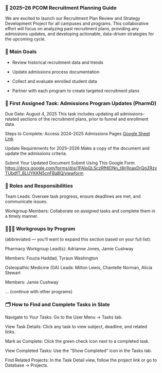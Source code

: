 ### 📣 2025–26 PCOM Recruitment Planning Guide
We are excited to launch our Recruitment Plan Review and Strategy Development Project for all campuses and programs. This collaborative effort will focus on analyzing past recruitment plans, providing any admissions updates, and developing actionable, data-driven strategies for the upcoming cycle.

### 🎯 Main Goals
- Review historical recruitment data and trends

- Update admissions process documentation

- Collect and evaluate enrolled student data

- Partner with each program to create targeted recruitment plans

### 📌 First Assigned Task: Admissions Program Updates (PharmD)
Due Date: August 4, 2025
This task includes updating all admissions-related sections of the recruitment plans, prior to funnel and enrollment data.

Steps to Complete:
Access 2024–2025 Admissions Pages
[Google Sheet Link](https://docs.google.com/spreadsheets/d/1FjZJEVluZk2bTs8dqF8yS6aAUrYY4fbADqx4_MM5X4o/edit?gid=0#gid=0)

Update Requirements for 2025–2026
Make a copy of the document and update the admissions criteria.

Submit Your Updated Document
Submit Using This Google Form https://docs.google.com/forms/d/e/1FAIpQLSczRft6DNn_t8n1loaxDrQg2RzvTUbdfT_8LUYKKN5cnFBaBQ/viewform 

### 👥 Roles and Responsibilities
Team Leads: Oversee task progress, ensure deadlines are met, and communicate issues.

Workgroup Members: Collaborate on assigned tasks and complete them in a timely manner.

### 🧑‍🤝‍🧑 Workgroups by Program
(abbreviated — you’ll want to expand this section based on your full list):

Pharmacy
Workgroup Lead(s): Adrianne Jones, Jamie Cushway

Members: Fouzia Haddad, Tyraun Washington

Osteopathic Medicine (GA)
Leads: Milton Lewis, Chantelle Norman, Alicia Stewart

Members: Jamie Cushway

... (continue with other programs)

### 🗂 How to Find and Complete Tasks in Slate
Navigate to Your Tasks:
Go to the User Menu → Tasks tab.

View Task Details:
Click any task to view subject, deadline, and related links.

Mark as Complete:
Click the green check icon next to a completed task.

View Completed Tasks:
Use the “Show Completed” icon in the Tasks tab.

Find Related Projects:
In the Task Detail view, follow the project link or go to Database → Projects.
